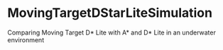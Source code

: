 # MovingTargetDStarLiteSimulation
Comparing Moving Target D* Lite with A* and D* Lite in an underwater environment
